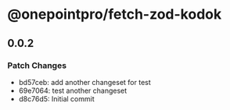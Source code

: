 # @onepointpro/fetch-zod-kodok

## 0.0.2

### Patch Changes

- bd57ceb: add another changeset for test
- 69e7064: test another changeset
- d8c76d5: Initial commit
